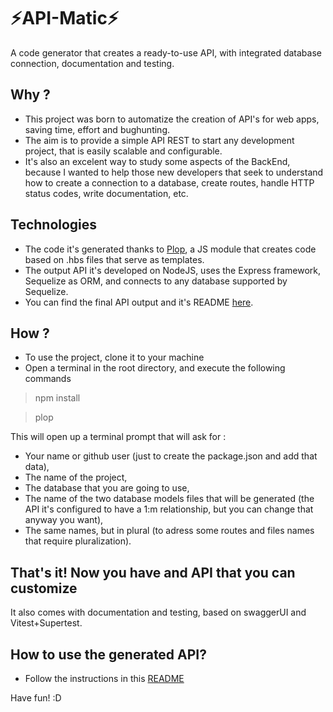 # :zap:API-Matic:zap:

A code generator that creates a ready-to-use API, with integrated database connection, documentation and testing.

## Why ?
- This project was born to automatize the creation of API's for web apps, saving time, effort and bughunting.
- The aim is to provide a simple API REST to start any development project, that is easily scalable and configurable. 
- It's also an excelent way to study some aspects of the BackEnd, because I wanted to help those new developers that seek to understand how to create a connection to a database, create routes, handle HTTP status codes, write documentation, etc.

## Technologies
- The code it's generated thanks to [Plop](https://plopjs.com/), a JS module that creates code based on .hbs files that serve as templates.
- The output API it's developed on NodeJS, uses the Express framework, Sequelize as ORM, and connects to any database supported by Sequelize.
- You can find the final API output and it's README [here](https://github.com/Juancho997/api_template).

## How ?
- To use the project, clone it to your machine
- Open a terminal in the root directory, and execute the following commands

> npm install

> plop

This will open up a terminal prompt that will ask for :
- Your name or github user (just to create the package.json and add that data),
- The name of the project,
- The database that you are going to use,
- The name of the two database models files that will be generated (the API it's configured to have a 1:m relationship, but you can change that anyway you want),
- The same names, but in plural (to adress some routes and files names that require pluralization).

## That's it! Now you have and API that you can customize
It also comes with documentation and testing, based on swaggerUI and Vitest+Supertest.

## How to use the generated API?

- Follow the instructions in this [README](https://github.com/Juancho997/api_template/blob/master/README.md)


Have fun! :D
